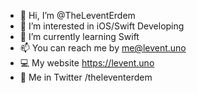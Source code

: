 - 👋 Hi, I’m @TheLeventErdem
- 👀 I’m interested in iOS/Swift Developing
- 🌱 I’m currently learning Swift
- 📫 You can reach me by me@levent.uno
- 💻 My website https://levent.uno
- 🦜 Me in Twitter /theleventerdem
